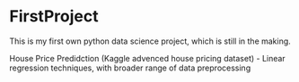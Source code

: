 # FirstProject
This is my first own python data science project, which is still in the making.

House Price Predidction (Kaggle advenced house pricing dataset) - Linear regression techniques, with broader range of data preprocessing
